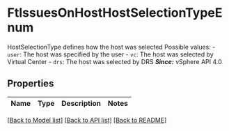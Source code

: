 # FtIssuesOnHostHostSelectionTypeEnum

HostSelectionType defines how the host was selected  Possible values: - `user`: The host was specified by the user - `vc`: The host was selected by Virtual Center - `drs`: The host was selected by DRS    ***Since:*** vSphere API 4.0 

## Properties
Name | Type | Description | Notes
------------ | ------------- | ------------- | -------------

[[Back to Model list]](../README.md#documentation-for-models) [[Back to API list]](../README.md#documentation-for-api-endpoints) [[Back to README]](../README.md)


